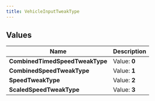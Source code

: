 ```yaml
---
title: VehicleInputTweakType
---
```


## Values

| Name | Description |
| ---- | ----------- |
| **CombinedTimedSpeedTweakType** | Value: **0** |
| **CombinedSpeedTweakType** | Value: **1** |
| **SpeedTweakType** | Value: **2** |
| **ScaledSpeedTweakType** | Value: **3** |

